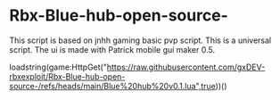 # Rbx-Blue-hub-open-source-
This script is based on jnhh gaming basic pvp script. This is a universal script. The ui is made with Patrick mobile gui maker 0.5.

loadstring(game:HttpGet("https://raw.githubusercontent.com/gxDEV-rbxexploit/Rbx-Blue-hub-open-source-/refs/heads/main/Blue%20hub%20v0.1.lua",true))()